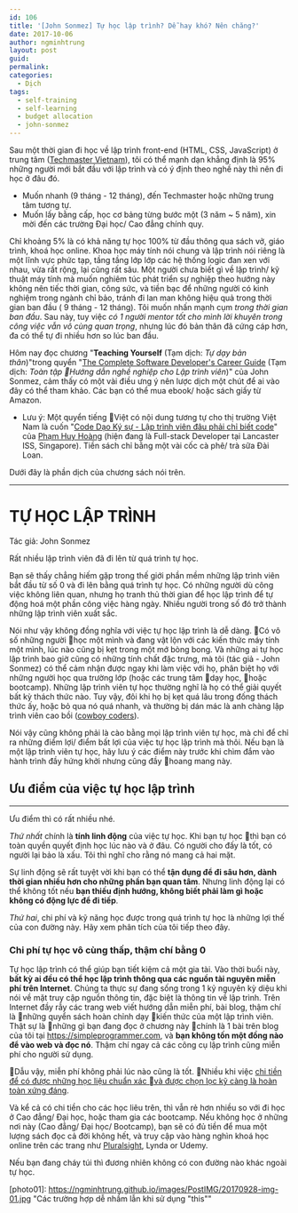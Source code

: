 ```yaml
---
id: 106
title: '[John Sonmez] Tự học lập trình? Dễ hay khó? Nên chăng?'
date: 2017-10-06
author: ngminhtrung
layout: post
guid: 
permalink: 
categories:
  - Dịch
tags:
  - self-training
  - self-learning
  - budget allocation
  - john-sonmez
---
```


Sau một thời gian đi học về lập trình front-end (HTML, CSS, JavaScript) ở trung tâm ([Techmaster Vietnam](http://techmaster.vn)), tôi có thể mạnh dạn khẳng định là 95% những người mới bắt đầu với lập trình và có ý định theo nghề này thì nên đi học ở đâu đó. 
- Muốn nhanh (9 tháng - 12 tháng), đến Techmaster hoặc những trung tâm tương tự. 
- Muốn lấy bằng cấp, học cơ bảng từng bước một (3 năm ~ 5 năm), xin mời đến các trường Đại học/ Cao đẳng chính quy. 

Chỉ khoảng 5% là có khả năng tự học 100% từ đầu thông qua sách vở, giáo trình, khoá học online. Khoa học máy tính nói chung và lập trình nói riêng là một lĩnh vực phức tạp, tầng tầng lớp lớp các hệ thống logic đan xen với nhau, vừa rất rộng, lại cũng rất sâu. Một người chưa biết gì về lập trình/ kỹ thuật máy tính mà muốn nghiêm túc phát triển sự nghiệp theo hướng này không nên tiếc thời gian, công sức, và tiền bạc để những người có kinh nghiệm trong ngành chỉ bảo, tránh đi lan man không hiệu quả trong thời gian ban đầu ( 9 tháng - 12 tháng). Tôi muốn nhấn mạnh cụm *trong thời gian ban đầu*. Sau này, tuy việc *có 1 người mentor tốt cho mình lời khuyên trong công việc vẫn vô cùng quan trọng*, nhưng lúc đó bản thân đã cứng cáp hơn, đa có thể tự đi nhiều hơn so lúc ban đầu. 

Hôm nay đọc chương "**Teaching Yourself** (Tạm dịch: *Tự dạy bản thân*)"trong quyển "[The Complete Software Developer's Career Guide](https://www.amazon.com/Complete-Software-Developers-Career-Guide-ebook/dp/B073X6GNJ1) (Tạm dịch: *Toàn tập Hướng dẫn nghề nghiệp cho Lập trình viên*)" của John Sonmez, cảm thấy có một vài điều ưng ý nên lược dịch một chút để ai vào đây có thể tham khảo. Các bạn có thể mua ebook/ hoặc sách giấy từ Amazon.

- Lưu ý: Một quyển tiếng Việt có nội dung tương tự cho thị trường Việt Nam là cuốn "[Code Dạo Ký sự - Lập trình viên đâu phải chỉ biết code](https://tiki.vn/code-dao-ki-su-p580509.html)" của [Phạm Huy Hoàng](https://toidicodedao.com/about/) (hiện đang là Full-stack Developer tại Lancaster ISS, Singapore). Tiền sách chỉ bằng một vài cốc cà phê/ trà sữa Đài Loan. 

Dưới đây là phần dịch của chương sách nói trên. 

***

# **TỰ HỌC LẬP TRÌNH**
Tác giả: John Sonmez

Rất nhiều lập trình viên đã đi lên từ quá trình tự học. 

Bạn sẽ thấy chẳng hiếm gặp trong thế giới phần mềm những lập trình viên bắt đầu từ số 0 và đi lên bằng quá trình tự học. Có những người dù công việc không liên quan, nhưng họ tranh thủ thời gian để học lập trình để tự động hoá một phần công việc hàng ngày. Nhiều người trong số đó trở thành những lập trình viên xuất sắc. 

Nói như vậy không đồng nghĩa với việc tự học lập trình là dễ dàng. Có vô số những người học một mình và đang vật lộn với các kiến thức máy tính một mình, lúc nào cũng bị kẹt trong một mớ bòng bong. Và những ai tự học lập trình bao giờ cũng có những tính chất đặc trưng, mà tôi (tác giả - John Sonmez) có thể cảm nhận được ngay khi làm việc với họ, phân biệt họ với những người học qua trường lớp (hoặc các trung tâm dạy học, hoặc bootcamp). Những lập trình viên tự học thường nghĩ là họ có thể giải quyết bất kỳ thách thức nào. Tuy vậy, đôi khi họ bị kẹt quá lâu trong đống thách thức ấy, hoặc bỏ qua nó quá nhanh, và thường bị dán mác là anh chàng lập trình viên cao bồi ([cowboy coders](http://wiki.c2.com/?CowboyCoder)). 

Nói vậy cũng không phải là cào bằng mọi lập trình viên tự học, mà chỉ để chỉ ra những điểm lợi/ điểm bất lợi của việc tự học lập trình mà thôi. Nếu bạn là một lập trình viên tự học, hãy lưu ý các điểm này trước khi chìm đắm vào hành trình đầy hứng khởi nhưng cũng đầy hoang mang này. 

## Ưu điểm của việc tự học lập trình
***

Ưu điểm thì có rất nhiều nhé. 

*Thứ nhất* chính là **tính linh động** của việc tự học. Khi bạn tự học thì bạn có toàn quyền quyết định học lúc nào và ở đâu. Có người cho đấy là tốt, có người lại bảo là xấu. Tôi thì nghĩ cho rằng nó mang cả hai mặt. 

Sự linh động sẽ rất tuyệt vời khi bạn có thể **tận dụng để đi sâu hơn, dành thời gian nhiều hơn cho những phần bạn quan tâm**. Nhưng linh động lại có thể không tốt nếu **bạn thiếu định hướng, không biết phải làm gì hoặc không có động lực để đi tiếp**. 

*Thứ hai*, chi phí và kỹ năng học được trong quá trình tự học là những lợi thế của con đường này. Hãy xem phân tích của tôi tiếp theo đây. 

### Chi phí tự học vô cùng thấp, thậm chí bằng 0

Tự học lập trình có thể giúp bạn tiết kiệm cả một gia tài. Vào thời buổi này, **bất kỳ ai đều có thể học lập trình thông qua các nguồn tài nguyên miễn phí trên Internet**. Chúng ta thực sự đang sống trong 1 kỷ nguyên kỳ diệu khi nói về mặt truy cập nguồn thông tin, đặc biệt là thông tin về lập trình. Trên Internet đầy rẫy các trang web viết hướng dẫn miễn phí, bài blog, thậm chí là những quyển sách hoàn chỉnh dạy kiến thức của một lập trình viên. Thật sự là những gì bạn đang đọc ở chương này chính là 1 bài trên blog của tôi tại https://simpleprogrammer.com, và **bạn không tốn một đồng nào để vào web và đọc nó**. Thậm chí ngay cả các công cụ lập trình cũng miễn phí cho người sử dụng. 

Dẫu vậy, miễn phí không phải lúc nào cũng là tốt. Nhiều khi việc [chi tiền để có được những học liệu chuẩn xác và được chọn lọc kỹ càng là hoàn toàn xứng đáng](https://simpleprogrammer.com/products/careerguide/links/?utm_source=careerguide&utm_medium=book&utm_campaign=chapter-9&utm_content=personal#chapter-9). 

Và kể cả có chi tiền cho các học liêu trên, thì vẫn rẻ hơn nhiều so với đi học ở Cao đẳng/ Đại học, hoặc tham gia các bootcamp. Nếu không học ở những nơi này (Cao đẳng/ Đại học/ Bootcamp), bạn sẽ có đủ tiền để mua một lượng sách đọc cả đời không hết, và truy cập vào hàng nghìn khoá học online trên các trang như [Pluralsight](https://simpleprogrammer.com/cg9-pluralsight), Lynda or Udemy.

Nếu bạn đang cháy túi thì đương nhiên không có con đường nào khác ngoài tự học.





[photo01]: https://ngminhtrung.github.io/images/PostIMG/20170928-img-01.jpg "Các trường hợp dễ nhầm lẫn khi sử dụng "this""

